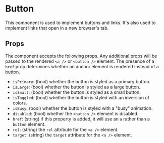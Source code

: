 # Button

This component is used to implement buttons and links.
It's also used to implement links that open in a new browser's tab.

## Props

The component accepts the following props. Any additional props will be passed to the rendered `<a />` or `<button />` element. The presence of a `href` prop determines whether an anchor element is rendered instead of a button.

* `isPrimary`: (bool) whether the button is styled as a primary button.
* `isLarge`: (bool) whether the button is styled as a large button.
* `isSmall`: (bool) whether the button is styled as a small button.
* `isToggled`: (bool) whether the button is styled with an inversion of colors.
* `isBusy`: (bool) whether the button is styled with a "busy" animation.
* `disabled`: (bool) whether the `<button />` element is disabled.
* `href`: (string) if this property is added, it will use an `a` rather than a `button` element.
* `rel`: (string) the `rel` attribute for the `<a />` element.
* `target`: (string) the `target` attribute for the `<a />` element.
